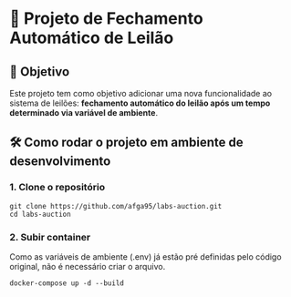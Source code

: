 # 🚀 Projeto de Fechamento Automático de Leilão

## 📌 Objetivo

Este projeto tem como objetivo adicionar uma nova funcionalidade ao sistema de leilões: **fechamento automático do leilão após um tempo determinado via variável de ambiente**.


## 🛠️ Como rodar o projeto em ambiente de desenvolvimento

### 1. Clone o repositório

```
git clone https://github.com/afga95/labs-auction.git
cd labs-auction

```

### 2. Subir container

Como as variáveis de ambiente (.env) já estão pré definidas pelo código original, não é necessário criar o arquivo.

```
docker-compose up -d --build

```